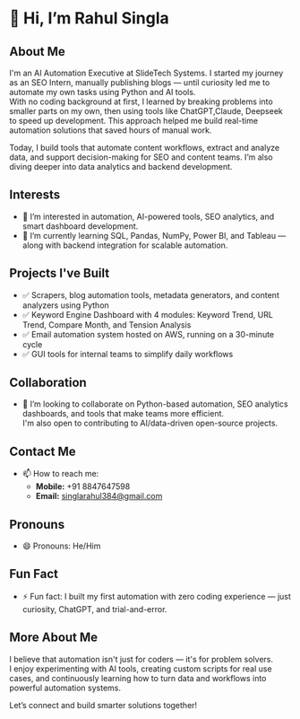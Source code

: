 # 👋 Hi, I’m Rahul Singla

## About Me
I'm an AI Automation Executive at SlideTech Systems. I started my journey as an SEO Intern, manually publishing blogs — until curiosity led me to automate my own tasks using Python and AI tools.  
With no coding background at first, I learned by breaking problems into smaller parts on my own, then using tools like ChatGPT,Claude, Deepseek to speed up development. This approach helped me build real-time automation solutions that saved hours of manual work.

Today, I build tools that automate content workflows, extract and analyze data, and support decision-making for SEO and content teams. I’m also diving deeper into data analytics and backend development.

## Interests
- 👀 I’m interested in automation, AI-powered tools, SEO analytics, and smart dashboard development.
- 🌱 I’m currently learning SQL, Pandas, NumPy, Power BI, and Tableau — along with backend integration for scalable automation.

## Projects I've Built
- ✅ Scrapers, blog automation tools, metadata generators, and content analyzers using Python
- ✅ Keyword Engine Dashboard with 4 modules: Keyword Trend, URL Trend, Compare Month, and Tension Analysis
- ✅ Email automation system hosted on AWS, running on a 30-minute cycle
- ✅ GUI tools for internal teams to simplify daily workflows

## Collaboration
- 💞️ I’m looking to collaborate on Python-based automation, SEO analytics dashboards, and tools that make teams more efficient.  
I'm also open to contributing to AI/data-driven open-source projects.

## Contact Me
- 📫 How to reach me:
  - **Mobile:** +91 8847647598
  - **Email:** [singlarahul384@gmail.com](mailto:singlarahul384@gmail.com)

## Pronouns
- 😄 Pronouns: He/Him

## Fun Fact
- ⚡ Fun fact: I built my first automation with zero coding experience — just curiosity, ChatGPT, and trial-and-error.

## More About Me
I believe that automation isn't just for coders — it's for problem solvers.  
I enjoy experimenting with AI tools, creating custom scripts for real use cases, and continuously learning how to turn data and workflows into powerful automation systems.

Let’s connect and build smarter solutions together!
